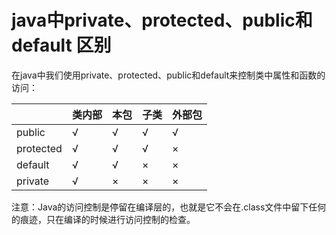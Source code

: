 # java中private、protected、public和default 区别

在java中我们使用private、protected、public和default来控制类中属性和函数的访问：

|           | 类内部| 本包    | 子类   |外部包 |
|-----------|-------|--------|-------|-------|
|public     |  √    | √	     |  √   |  √    |
|protected  |√	    |√	     |√	    | ×     |
|default    | √	    |√	     |×     |×      |
|private    | √	    |×	     |×	    |×      |


注意：Java的访问控制是停留在编译层的，也就是它不会在.class文件中留下任何的痕迹，只在编译的时候进行访问控制的检查。